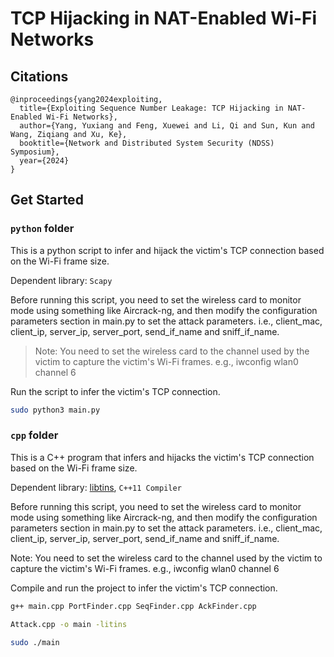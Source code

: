 # TCP Hijacking in NAT-Enabled Wi-Fi Networks

## Citations
```
@inproceedings{yang2024exploiting,
  title={Exploiting Sequence Number Leakage: TCP Hijacking in NAT-Enabled Wi-Fi Networks},
  author={Yang, Yuxiang and Feng, Xuewei and Li, Qi and Sun, Kun and Wang, Ziqiang and Xu, Ke},
  booktitle={Network and Distributed System Security (NDSS) Symposium},
  year={2024}
}
```

## Get Started

### `python` folder
This is a python script to infer and hijack the victim's TCP connection based on the Wi-Fi frame size.

Dependent library: `Scapy`

Before running this script, you need to set the wireless card to monitor mode using something like Aircrack-ng, and then modify the configuration parameters section in main.py to set the attack parameters.
i.e., client_mac, client_ip, server_ip, server_port, send_if_name and sniff_if_name.

> Note: You need to set the wireless card to the channel used by the victim to capture the victim's Wi-Fi frames.
e.g., iwconfig wlan0 channel 6

Run the script to infer the victim's TCP connection.
```bash
sudo python3 main.py
```
### `cpp` folder
This is a C++ program that infers and hijacks the victim's TCP connection based on the Wi-Fi frame size.

Dependent library: [libtins](https://libtins.github.io/), `C++11 Compiler`

Before running this script, you need to set the wireless card to monitor mode using something like Aircrack-ng, and then modify the configuration parameters section in main.py to set the attack parameters.
i.e., client_mac, client_ip, server_ip, server_port, send_if_name and sniff_if_name.

Note: You need to set the wireless card to the channel used by the victim to capture the victim's Wi-Fi frames.
e.g., iwconfig wlan0 channel 6

Compile and run the project to infer the victim's TCP connection.

```bash
g++ main.cpp PortFinder.cpp SeqFinder.cpp AckFinder.cpp 

Attack.cpp -o main -litins

sudo ./main
```